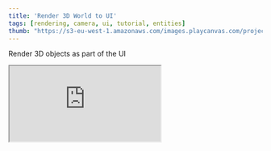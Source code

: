 ```yaml
---
title: 'Render 3D World to UI'
tags: [rendering, camera, ui, tutorial, entities]
thumb: "https://s3-eu-west-1.amazonaws.com/images.playcanvas.com/projects/12/855150/6398DC-image-75.jpg"
---
```


Render 3D objects as part of the UI

<div className="iframe-container">
    <iframe src="https://playcanv.as/p/CQzD8zlM/" title="Render 3D World to UI" allow="camera; microphone; xr-spatial-tracking; fullscreen" allowfullscreen></iframe>
</div>
